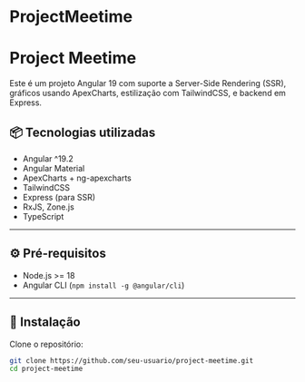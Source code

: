# ProjectMeetime

# Project Meetime

Este é um projeto Angular 19 com suporte a Server-Side Rendering (SSR), gráficos usando ApexCharts, estilização com TailwindCSS, e backend em Express.

## 📦 Tecnologias utilizadas

- Angular ^19.2
- Angular Material
- ApexCharts + ng-apexcharts
- TailwindCSS
- Express (para SSR)
- RxJS, Zone.js
- TypeScript

---

## ⚙️ Pré-requisitos

- Node.js >= 18
- Angular CLI (`npm install -g @angular/cli`)

---

## 🚀 Instalação

Clone o repositório:

```bash
git clone https://github.com/seu-usuario/project-meetime.git
cd project-meetime

```
